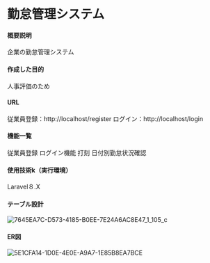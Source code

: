 # 勤怠管理システム

#### 概要説明
企業の勤怠管理システム

#### 作成した目的
人事評価のため

#### URL
従業員登録：http://localhost/register
ログイン：http://localhost/login

#### 機能一覧
従業員登録
ログイン機能
打刻
日付別勤怠状況確認

#### 使用技術k（実行環境）
Laravel８.X


#### テーブル設計
![7645EA7C-D573-4185-B0EE-7E24A6AC8E47_1_105_c](https://github.com/user-attachments/assets/35cf1a8b-d29b-4481-bd81-83f9b7718f63)


#### ER図
![5E1CFA14-1D0E-4E0E-A9A7-1E85B8EA7BCE](https://github.com/user-attachments/assets/27eb1b8e-b089-4e42-9f4b-c5b87d2f8031)

